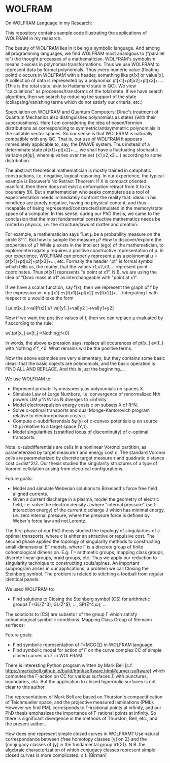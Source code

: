 # WOLFRAM
On WOLFRAM Language in my Research:

This repository contains sample code illustrating the applications of WOLFRAM in my research.

The beauty of WOLFRAM lies in it being a symbolic language. 
And among all programming languages, we find WOLFRAM most analogous to ("parallel to") the thought processes of a mathematician.
WOLFRAM's symbolism means it excels in polynomial transformations. 
Thus we use WOLFRAM to represent data by formal polynomials. 
Thus every numeric value (floating point) x occurs in WOLFRAM with a header, something like pt[x] or value[x]. 
A collection of data is represented by a polynomial pt[x1]+pt[x2]+pt[x3]+.... (This is the total state, akin to Hadamard state in QC).
We view "calculations" as processes/transforms of the total state.
If we have search algorithm, then we search by reducing the support of the state (collapsing/vanishing terms which do not satisfy our criteria, etc.)

Speculation on WOLFRAM and Quantum Computers: 
Dirac's treatment of Quantum Mechanics also distinguishes polynomials as states (with their superpositions). 
Here I am considering the idea of boson/fermion distributions as corresponding to symmetric/antisymmetric polynomials in the suitable vector spaces.
So our sense is that WOLFRAM is naturally compatible with any QC. That is, our use of WOLFRAM it appears immediately applicable to, say, the DWAVE system. Thus instead of a determinate state pt[x1]+pt[x2]+..., we shall have a fluctuating stochastic variable pt[ψ], where ψ varies over the set {x1,x2,x3,...} according to some distribution. 

The abstract theoretical mathematician is mostly trained in cataphatic constructions, i.e. negative, logical reasoning. In our experience, the typical example is Brouwer's No Retract Theorem: If X is compact oriented manifold, then there does not exist a deformation retract from X to its boundary δX. But a mathematician who seeks computers as a tool of experimentation needs immediately confront the reality that: ideas in his mind/ego are purely negative, having no physical content, and thus incapable of being represented/constructed/simulated in the memory/state space of a computer. In this sense, during our PhD thesis, we came to the conclusion that the most fundamental constructive mathematics needs be rooted in physics, i.e. the structure/laws of matter and creation.

For example, a mathematician says "Let μ be a probability measure on the circle S^1". 
But how to sample the measure μ? How to discover/explore the properties of μ?
While μ exists in the intellect (ego) of the mathematician, to explore/interrogate μ requires a positive constructive representation of μ.
In our experience, WOLFRAM can properly represent μ as a polynomial μ = pt[x1]+pt[x2]+pt[x3]+..., etc. 
Formally the header "pt" is formal symbol which tells us, the reader, that the values x1,x2,x3,... represent point coordinates.
Thus pt[x1] represents "a point at x1".
N.B. we are using the idea of "Dirac mass at x1" as interchangeable with "point at x1".

If we have a scalar function, say f(x), then we represent the graph of f by the expression w := pt[x1] ev[f(x1)]+pt[x2] ev[f(x2)]+....
Integrating f with respect to μ would take the form 

(
μ/.pt[x_]:>val[f(x)]
)// val[y1_]+val[y2 ]->val[y1+y2]

Now if we want the positive values of f, then we can replace μ evaluated by f according to the rule:

w/.(pt[x_] ev[f_]->Nothing;f<0)

In words, the above expression says: replace all occurences of pt[x_] ev[f_] with Nothing if f_<0. What remains will be the positive terms.

Now the above examples are very elementary, but they contains some basic ideas: that the basic objects are polynomials, and the basic operation is FIND ALL AND REPLACE. And this is just the beginning....

We use WOLFRAM to:
- Represent probability measures μ as polynomials on spaces X.
- Simulate Law of Large Numbers, i.e. convergence of renormalized Nth powers LIM μ^N/N! as N diverges to +infinity.
- Model electrorepulsion energy costs c on subsets X of R^N.
- Solve c-optimal transports and dual Monge-Kantorovich program relative to electrorepulsion costs c.
- Compute c-subdifferentials δφ(y) of c-convex potentials φ on source (X,μ) relative to a target space (Y,τ).
- Model singularities (stratified locus of discontinuity) of c-optimal transports.

Note: c-subdifferentials are cells in a nonlinear Voronoi partition, as parameterized by target measure τ and energy cost c. 
The standard Voronoi cells are parameterized by discrete target measure τ and quadratic distance cost c=dist^2/2.
Our thesis studied the singularity structures of a type of Voronoi cellulation arising from electrical configurations.

Future goals: 

- Model and simulate Weberian solutions to Birkeland's force free field aligned currents.
- Given a current discharge in a plasma, model the geometry of electric field, i.e. solve the electron density J where "internal pressure" 
(self-interaction energy) of the current discharge J which has minimal energy, i.e. zero internal pressure, where the pressure force is defined by Weber's force law and not Lorentz.

The first phase of our PhD thesis studied the topology of singularities of c-optimal transports, where c is either an attractive or repulsive cost.
The second phase applied the topology of singularity methods to constructing small-dimensional EΓ models, where Γ is a discrete group of finite cohomological dimension. E.g. Γ= arithmetic groups, mapping class groups, discrete linear groups, braid groups, etc.
Thus we apply our reduction to singularity technique to constructing souls/spines. An important subprogram arises in our applications, a problem we call Closing the Steinberg symbol. The problem is related to stitching a football from regular identical panels. 

We used WOLFRAM to:

- Find solutions to Closing the Steinberg symbol (CS) for arithmetic groups Γ=GL(Z^3), GL(Z^$), ..., SP(Z^4,ω), ...

The solutions to (CS) are subsets I of the group Γ which satisfy cohomological symbolic conditions. 
Mapping Class Group of Riemann surfaces:

Future goals: 

- Find symbolic representation of Γ=MCG(Σ) in WOLFRAM language.
- Find symbolic model for action of Γ on the curve complex CC of simple closed curves on Σ in WOLFRAM.

There is interesting Python program written by Mark Bell [c.f. https://markcbell.github.io/build/html/software.html#curver-software] which computes the Γ-action on CC for various surfaces Σ with punctures, boundaries, etc. 
But the application to closed hyperbolic surfaces is not clear to this author.

The representations of Mark Bell are based on Thurston's compactification of Teichmueller space, and the projective measured laminations (PML). 
However we find PML corresponds to Γ-irrational points at infinity, and our PhD thesis emphasizes the importance of Γ-rational points at infinity. 
So there is significant divergence in the methods of Thurston, Bell, etc., and the present author...

How does one represent simple closed curves in WOLFRAM?
Use natural correspondance between {free homotopy classes [γ] on Σ} and the {conjugacy classes of [γ] in the fundamental group π1(Σ)}.
N.B. the algebraic characterization of which conjugacy classes represent simple closed curves is more complicated, c.f. [Birman]
